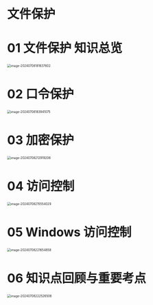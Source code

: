 # 文件保护



# 01 文件保护 知识总览

<img src="https://cvp.oss-cn-shanghai.aliyuncs.com/picgo/202407081816775.png" alt="image-20240708181637602" style="zoom:50%;" />



# 02 口令保护

<img src="https://cvp.oss-cn-shanghai.aliyuncs.com/picgo/202407081839315.png" alt="image-20240708183941075" style="zoom:50%;" />



# 03 加密保护

<img src="https://cvp.oss-cn-shanghai.aliyuncs.com/picgo/202407082129805.png" alt="image-20240708212919206" style="zoom:50%;" />



# 04 访问控制

<img src="https://cvp.oss-cn-shanghai.aliyuncs.com/picgo/202407082155371.png" alt="image-20240708215554029" style="zoom:50%;" />



# 05 Windows 访问控制

<img src="https://cvp.oss-cn-shanghai.aliyuncs.com/picgo/202407082216795.png" alt="image-20240708221654858" style="zoom:50%;" />



# 06 知识点回顾与重要考点

<img src="https://cvp.oss-cn-shanghai.aliyuncs.com/picgo/202407082225758.png" alt="image-20240708222526506" style="zoom:50%;" />
